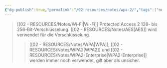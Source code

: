 ```yaml
---
{"dg-publish":true,"permalink":"/02-resources/notes/wpa-2/","tags":["netzwerk/wifi","kryptografie/wifi"]}
---
```


>[[02 - RESOURCES/Notes/Wi-Fi\|Wi-Fi]] Protected Access 2
>128- bis 256-Bit-Verschlüsselung.
>[[02 - RESOURCES/Notes/AES\|AES]] wird verwendet für die Verschlüsselung.
>>[[02 - RESOURCES/Notes/WPA\|WPA]], [[02 - RESOURCES/Notes/WPA2\|WPA2]] und [[02 - RESOURCES/Notes/WPA2-Enterprise\|WPA2-Enterprise]] werden immer noch verwendet, gilt aber als unsicher.